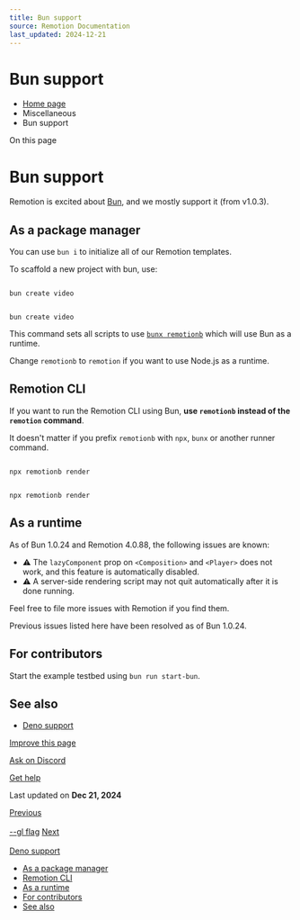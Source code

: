 ```yaml
---
title: Bun support
source: Remotion Documentation
last_updated: 2024-12-21
---
```


# Bun support

- [Home page](/)
- Miscellaneous
- Bun support

On this page

# Bun support

Remotion is excited about [Bun](https://bun.sh), and we mostly support it (from v1.0.3).

## As a package manager [​](\#as-a-package-manager "Direct link to As a package manager")

You can use `bun i` to initialize all of our Remotion templates.

To scaffold a new project with bun, use:

```

bun create video
```

```

bun create video
```

This command sets all scripts to use [`bunx remotionb`](/docs/cli/#using-bun) which will use Bun as a runtime.

Change `remotionb` to `remotion` if you want to use Node.js as a runtime.

## Remotion CLI [​](\#remotion-cli "Direct link to Remotion CLI")

If you want to run the Remotion CLI using Bun, **use `remotionb` instead of the `remotion` command**.

It doesn't matter if you prefix `remotionb` with `npx`, `bunx` or another runner command.

```

npx remotionb render
```

```

npx remotionb render
```

## As a runtime [​](\#as-a-runtime "Direct link to As a runtime")

As of Bun 1.0.24 and Remotion 4.0.88, the following issues are known:

- ⚠️ The `lazyComponent` prop on `<Composition>` and `<Player>` does not work, and this feature is automatically disabled.
- ⚠️ A server-side rendering script may not quit automatically after it is done running.

Feel free to file more issues with Remotion if you find them.

Previous issues listed here have been resolved as of Bun 1.0.24.

## For contributors [​](\#for-contributors "Direct link to For contributors")

Start the example testbed using `bun run start-bun`.

## See also [​](\#see-also "Direct link to See also")

- [Deno support](/docs/deno)

[Improve this page](https://github.com/remotion-dev/remotion/edit/main/packages/docs/docs/bun.mdx)

[Ask on Discord](https://remotion.dev/discord)

[Get help](/docs/get-help)

Last updated on **Dec 21, 2024**

[Previous\
\
--gl flag](/docs/gl-options) [Next\
\
Deno support](/docs/deno)

- [As a package manager](#as-a-package-manager)
- [Remotion CLI](#remotion-cli)
- [As a runtime](#as-a-runtime)
- [For contributors](#for-contributors)
- [See also](#see-also)
